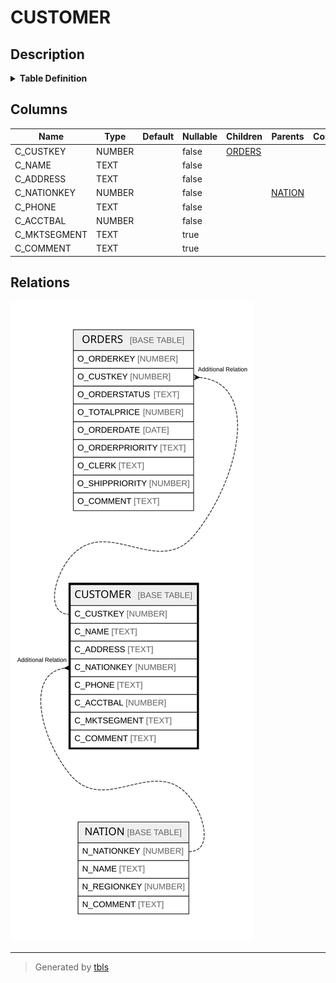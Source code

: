 # CUSTOMER

## Description

<details>
<summary><strong>Table Definition</strong></summary>

```sql
create or replace TABLE CUSTOMER (
	C_CUSTKEY NUMBER(38,0) NOT NULL,
	C_NAME VARCHAR(25) NOT NULL,
	C_ADDRESS VARCHAR(40) NOT NULL,
	C_NATIONKEY NUMBER(38,0) NOT NULL,
	C_PHONE VARCHAR(15) NOT NULL,
	C_ACCTBAL NUMBER(12,2) NOT NULL,
	C_MKTSEGMENT VARCHAR(10),
	C_COMMENT VARCHAR(117)
);
```

</details>

## Columns

| Name | Type | Default | Nullable | Children | Parents | Comment |
| ---- | ---- | ------- | -------- | -------- | ------- | ------- |
| C_CUSTKEY | NUMBER |  | false | [ORDERS](ORDERS.md) |  |  |
| C_NAME | TEXT |  | false |  |  |  |
| C_ADDRESS | TEXT |  | false |  |  |  |
| C_NATIONKEY | NUMBER |  | false |  | [NATION](NATION.md) |  |
| C_PHONE | TEXT |  | false |  |  |  |
| C_ACCTBAL | NUMBER |  | false |  |  |  |
| C_MKTSEGMENT | TEXT |  | true |  |  |  |
| C_COMMENT | TEXT |  | true |  |  |  |

## Relations

![er](CUSTOMER.svg)

---

> Generated by [tbls](https://github.com/k1LoW/tbls)
